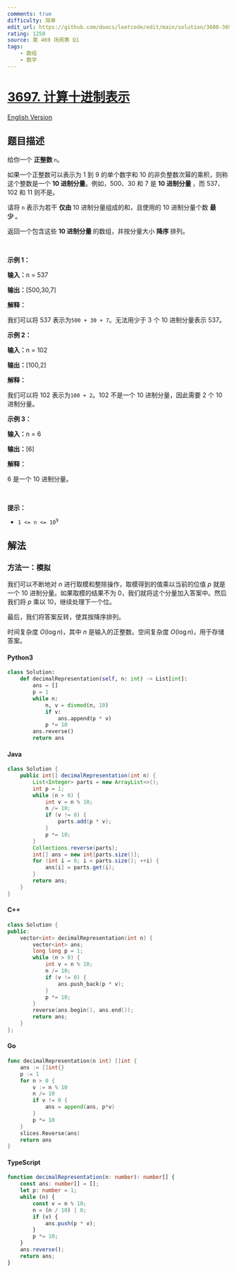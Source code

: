 ```yaml
---
comments: true
difficulty: 简单
edit_url: https://github.com/doocs/leetcode/edit/main/solution/3600-3699/3697.Compute%20Decimal%20Representation/README.md
rating: 1250
source: 第 469 场周赛 Q1
tags:
    - 数组
    - 数学
---
```


<!-- problem:start -->

# [3697. 计算十进制表示](https://leetcode.cn/problems/compute-decimal-representation)

[English Version](/solution/3600-3699/3697.Compute%20Decimal%20Representation/README_EN.md)

## 题目描述

<!-- description:start -->

<p>给你一个&nbsp;<strong>正整数&nbsp;</strong><code>n</code>。</p>

<p>如果一个正整数可以表示为 1 到 9 的单个数字和 10 的非负整数次幂的乘积，则称这个整数是一个&nbsp;<strong>10 进制分量</strong>。例如，500、30 和 7 是&nbsp;<strong>10 进制分量&nbsp;</strong>，而 537、102 和 11 则不是。</p>

<p>请将&nbsp;<code>n</code>&nbsp;表示为若干&nbsp;<strong>仅由&nbsp;</strong>10 进制分量组成的和，且使用的 10 进制分量个数&nbsp;<strong>最少&nbsp;</strong>。</p>

<p>返回一个包含这些&nbsp;<strong>10 进制分量 </strong>的数组，并按分量大小&nbsp;<strong>降序&nbsp;</strong>排列。</p>

<p>&nbsp;</p>

<p><strong class="example">示例 1：</strong></p>

<div class="example-block">
<p><strong>输入：</strong><span class="example-io">n = 537</span></p>

<p><strong>输出：</strong><span class="example-io">[500,30,7]</span></p>

<p><strong>解释：</strong></p>

<p>我们可以将 537 表示为<code>500 + 30 + 7</code>。无法用少于 3 个 10 进制分量表示 537。</p>
</div>

<p><strong class="example">示例 2：</strong></p>

<div class="example-block">
<p><strong>输入：</strong><span class="example-io">n = 102</span></p>

<p><strong>输出：</strong><span class="example-io">[100,2]</span></p>

<p><strong>解释：</strong></p>

<p>我们可以将 102 表示为<code>100 + 2</code>。102 不是一个 10 进制分量，因此需要 2 个 10 进制分量。</p>
</div>

<p><strong class="example">示例 3：</strong></p>

<div class="example-block">
<p><strong>输入：</strong><span class="example-io">n = 6</span></p>

<p><strong>输出：</strong><span class="example-io">[6]</span></p>

<p><strong>解释：</strong></p>

<p>6 是一个 10 进制分量。</p>
</div>

<p>&nbsp;</p>

<p><strong>提示：</strong></p>

<ul>
	<li><code>1 &lt;= n &lt;= 10<sup>9</sup></code></li>
</ul>

<!-- description:end -->

## 解法

<!-- solution:start -->

### 方法一：模拟

我们可以不断地对 $n$ 进行取模和整除操作，取模得到的值乘以当前的位值 $p$ 就是一个 10 进制分量。如果取模的结果不为 $0$，我们就将这个分量加入答案中。然后我们将 $p$ 乘以 $10$，继续处理下一个位。

最后，我们将答案反转，使其按降序排列。

时间复杂度 $O(\log n)$，其中 $n$ 是输入的正整数。空间复杂度 $O(\log n)$，用于存储答案。

<!-- tabs:start -->

#### Python3

```python
class Solution:
    def decimalRepresentation(self, n: int) -> List[int]:
        ans = []
        p = 1
        while n:
            n, v = divmod(n, 10)
            if v:
                ans.append(p * v)
            p *= 10
        ans.reverse()
        return ans
```

#### Java

```java
class Solution {
    public int[] decimalRepresentation(int n) {
        List<Integer> parts = new ArrayList<>();
        int p = 1;
        while (n > 0) {
            int v = n % 10;
            n /= 10;
            if (v != 0) {
                parts.add(p * v);
            }
            p *= 10;
        }
        Collections.reverse(parts);
        int[] ans = new int[parts.size()];
        for (int i = 0; i < parts.size(); ++i) {
            ans[i] = parts.get(i);
        }
        return ans;
    }
}
```

#### C++

```cpp
class Solution {
public:
    vector<int> decimalRepresentation(int n) {
        vector<int> ans;
        long long p = 1;
        while (n > 0) {
            int v = n % 10;
            n /= 10;
            if (v != 0) {
                ans.push_back(p * v);
            }
            p *= 10;
        }
        reverse(ans.begin(), ans.end());
        return ans;
    }
};
```

#### Go

```go
func decimalRepresentation(n int) []int {
    ans := []int{}
    p := 1
    for n > 0 {
        v := n % 10
        n /= 10
        if v != 0 {
            ans = append(ans, p*v)
        }
        p *= 10
    }
    slices.Reverse(ans)
    return ans
}
```

#### TypeScript

```ts
function decimalRepresentation(n: number): number[] {
    const ans: number[] = [];
    let p: number = 1;
    while (n) {
        const v = n % 10;
        n = (n / 10) | 0;
        if (v) {
            ans.push(p * v);
        }
        p *= 10;
    }
    ans.reverse();
    return ans;
}
```

<!-- tabs:end -->

<!-- solution:end -->

<!-- problem:end -->
